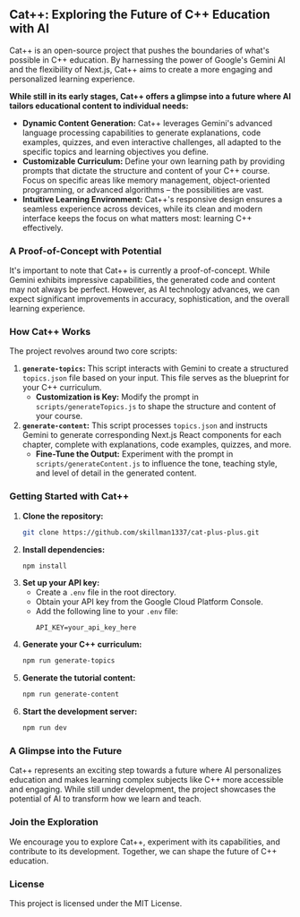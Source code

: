 ## Cat++: Exploring the Future of C++ Education with AI 

Cat++ is an open-source project that pushes the boundaries of what's possible in C++ education. By harnessing the power of Google's Gemini AI and the flexibility of Next.js, Cat++ aims to create a more engaging and personalized learning experience. 

**While still in its early stages, Cat++ offers a glimpse into a future where AI tailors educational content to individual needs:**

- **Dynamic Content Generation:** Cat++ leverages Gemini's advanced language processing capabilities to generate explanations, code examples, quizzes, and even interactive challenges, all adapted to the specific topics and learning objectives you define.
- **Customizable Curriculum:**  Define your own learning path by providing prompts that dictate the structure and content of your C++ course.  Focus on specific areas like memory management, object-oriented programming, or advanced algorithms – the possibilities are vast.
- **Intuitive Learning Environment:**  Cat++'s responsive design ensures a seamless experience across devices, while its clean and modern interface keeps the focus on what matters most: learning C++ effectively.

### A Proof-of-Concept with Potential

It's important to note that Cat++ is currently a proof-of-concept. While Gemini exhibits impressive capabilities, the generated code and content may not always be perfect.  However, as AI technology advances, we can expect significant improvements in accuracy, sophistication, and the overall learning experience.

### How Cat++ Works

The project revolves around two core scripts:

1. **`generate-topics`:** This script interacts with Gemini to create a structured `topics.json` file based on your input. This file serves as the blueprint for your C++ curriculum.
   - **Customization is Key:**  Modify the prompt in `scripts/generateTopics.js` to shape the structure and content of your course. 
2. **`generate-content`:** This script processes `topics.json` and instructs Gemini to generate corresponding Next.js React components for each chapter, complete with explanations, code examples, quizzes, and more.
   - **Fine-Tune the Output:**  Experiment with the prompt in `scripts/generateContent.js` to influence the tone, teaching style, and level of detail in the generated content.

### Getting Started with Cat++

1. **Clone the repository:**
   ```bash
   git clone https://github.com/skillman1337/cat-plus-plus.git
   ```
2. **Install dependencies:**
   ```bash
   npm install
   ```
3. **Set up your API key:**
   - Create a `.env` file in the root directory.
   - Obtain your API key from the Google Cloud Platform Console.
   - Add the following line to your `.env` file:
     ```
     API_KEY=your_api_key_here
     ```
4. **Generate your C++ curriculum:**
   ```bash
   npm run generate-topics
   ```
5. **Generate the tutorial content:**
   ```bash
   npm run generate-content
   ```
6. **Start the development server:**
   ```bash
   npm run dev
   ```

### A Glimpse into the Future

Cat++ represents an exciting step towards a future where AI personalizes education and makes learning complex subjects like C++ more accessible and engaging. While still under development, the project showcases the potential of AI to transform how we learn and teach.

### Join the Exploration

We encourage you to explore Cat++, experiment with its capabilities, and contribute to its development.  Together, we can shape the future of C++ education.

### License

This project is licensed under the MIT License. 
